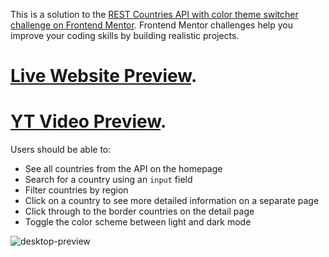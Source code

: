 This is a solution to the [REST Countries API with color theme switcher challenge on Frontend Mentor](https://www.frontendmentor.io/challenges/rest-countries-api-with-color-theme-switcher-5cacc469fec04111f7b848ca). Frontend Mentor challenges help you improve your coding skills by building realistic projects. 


# [Live Website Preview](https://restcountriesapinikola93.netlify.app/).

# [YT Video Preview](https://www.youtube.com/watch?v=G1pbW_WUWJg&t=24s).


Users should be able to:

- See all countries from the API on the homepage
- Search for a country using an `input` field
- Filter countries by region
- Click on a country to see more detailed information on a separate page
- Click through to the border countries on the detail page
- Toggle the color scheme between light and dark mode


![desktop-preview](https://user-images.githubusercontent.com/95870159/208946934-60f3d035-a2c3-4ab5-80d5-9dd0fce26368.jpg)
